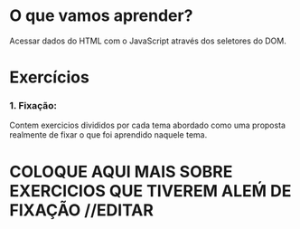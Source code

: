 # O que vamos aprender?

Acessar dados do HTML com o JavaScript através dos seletores do DOM.

# Exercícios

### 1. Fixação:

Contem exercicios divididos por cada tema abordado como uma proposta realmente de fixar o que foi aprendido naquele tema.

# COLOQUE AQUI MAIS SOBRE EXERCICIOS QUE TIVEREM ALEḾ DE FIXAÇÃO //EDITAR
